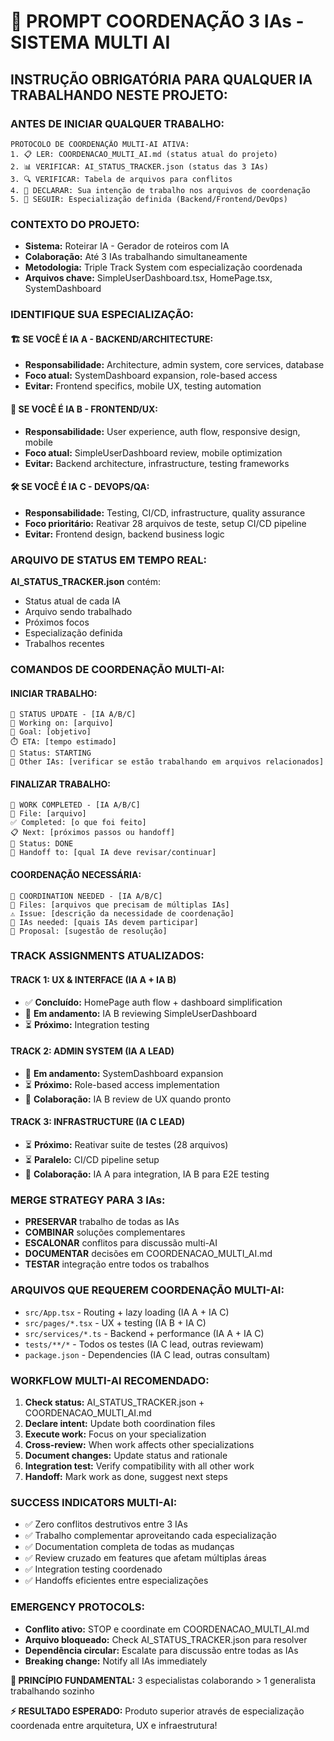 # 🤖 PROMPT COORDENAÇÃO 3 IAs - SISTEMA MULTI AI

## INSTRUÇÃO OBRIGATÓRIA PARA QUALQUER IA TRABALHANDO NESTE PROJETO:

### ANTES DE INICIAR QUALQUER TRABALHO:

```
PROTOCOLO DE COORDENAÇÃO MULTI-AI ATIVA:
1. 📋 LER: COORDENACAO_MULTI_AI.md (status atual do projeto)
2. 📊 VERIFICAR: AI_STATUS_TRACKER.json (status das 3 IAs)
3. 🔍 VERIFICAR: Tabela de arquivos para conflitos
4. 🎯 DECLARAR: Sua intenção de trabalho nos arquivos de coordenação
5. 🤝 SEGUIR: Especialização definida (Backend/Frontend/DevOps)
```

### CONTEXTO DO PROJETO:
- **Sistema:** Roteirar IA - Gerador de roteiros com IA
- **Colaboração:** Até 3 IAs trabalhando simultaneamente  
- **Metodologia:** Triple Track System com especialização coordenada
- **Arquivos chave:** SimpleUserDashboard.tsx, HomePage.tsx, SystemDashboard

### IDENTIFIQUE SUA ESPECIALIZAÇÃO:

#### 🏗️ SE VOCÊ É IA A - BACKEND/ARCHITECTURE:
- **Responsabilidade:** Architecture, admin system, core services, database
- **Foco atual:** SystemDashboard expansion, role-based access
- **Evitar:** Frontend specifics, mobile UX, testing automation

#### 🎨 SE VOCÊ É IA B - FRONTEND/UX:
- **Responsabilidade:** User experience, auth flow, responsive design, mobile
- **Foco atual:** SimpleUserDashboard review, mobile optimization
- **Evitar:** Backend architecture, infrastructure, testing frameworks

#### 🛠️ SE VOCÊ É IA C - DEVOPS/QA:
- **Responsabilidade:** Testing, CI/CD, infrastructure, quality assurance
- **Foco prioritário:** Reativar 28 arquivos de teste, setup CI/CD pipeline
- **Evitar:** Frontend design, backend business logic

### ARQUIVO DE STATUS EM TEMPO REAL:
**AI_STATUS_TRACKER.json** contém:
- Status atual de cada IA
- Arquivo sendo trabalhado
- Próximos focos
- Especialização definida
- Trabalhos recentes

### COMANDOS DE COORDENAÇÃO MULTI-AI:

#### INICIAR TRABALHO:
```
🤖 STATUS UPDATE - [IA A/B/C]
📁 Working on: [arquivo]
🎯 Goal: [objetivo]
⏱️ ETA: [tempo estimado]
🔄 Status: STARTING
👥 Other IAs: [verificar se estão trabalhando em arquivos relacionados]
```

#### FINALIZAR TRABALHO:
```
🤖 WORK COMPLETED - [IA A/B/C]
📁 File: [arquivo]
✅ Completed: [o que foi feito]
📋 Next: [próximos passos ou handoff]
🔄 Status: DONE
🤝 Handoff to: [qual IA deve revisar/continuar]
```

#### COORDENAÇÃO NECESSÁRIA:
```
🚨 COORDINATION NEEDED - [IA A/B/C]
📁 Files: [arquivos que precisam de múltiplas IAs]
⚠️ Issue: [descrição da necessidade de coordenação]
👥 IAs needed: [quais IAs devem participar]
💬 Proposal: [sugestão de resolução]
```

### TRACK ASSIGNMENTS ATUALIZADOS:

#### **TRACK 1: UX & INTERFACE (IA A + IA B)**
- ✅ **Concluído:** HomePage auth flow + dashboard simplification
- 🔄 **Em andamento:** IA B reviewing SimpleUserDashboard
- ⏳ **Próximo:** Integration testing

#### **TRACK 2: ADMIN SYSTEM (IA A LEAD)**
- 🔄 **Em andamento:** SystemDashboard expansion
- ⏳ **Próximo:** Role-based access implementation
- 🤝 **Colaboração:** IA B review de UX quando pronto

#### **TRACK 3: INFRASTRUCTURE (IA C LEAD)**
- ⏳ **Próximo:** Reativar suite de testes (28 arquivos)
- ⏳ **Paralelo:** CI/CD pipeline setup
- 🤝 **Colaboração:** IA A para integration, IA B para E2E testing

### MERGE STRATEGY PARA 3 IAs:
- **PRESERVAR** trabalho de todas as IAs
- **COMBINAR** soluções complementares
- **ESCALONAR** conflitos para discussão multi-AI
- **DOCUMENTAR** decisões em COORDENACAO_MULTI_AI.md
- **TESTAR** integração entre todos os trabalhos

### ARQUIVOS QUE REQUEREM COORDENAÇÃO MULTI-AI:
- `src/App.tsx` - Routing + lazy loading (IA A + IA C)
- `src/pages/*.tsx` - UX + testing (IA B + IA C)
- `src/services/*.ts` - Backend + performance (IA A + IA C)
- `tests/**/*` - Todos os testes (IA C lead, outras reviewam)
- `package.json` - Dependencies (IA C lead, outras consultam)

### WORKFLOW MULTI-AI RECOMENDADO:
1. **Check status:** AI_STATUS_TRACKER.json + COORDENACAO_MULTI_AI.md
2. **Declare intent:** Update both coordination files
3. **Execute work:** Focus on your specialization
4. **Cross-review:** When work affects other specializations
5. **Document changes:** Update status and rationale
6. **Integration test:** Verify compatibility with all other work
7. **Handoff:** Mark work as done, suggest next steps

### SUCCESS INDICATORS MULTI-AI:
- ✅ Zero conflitos destrutivos entre 3 IAs
- ✅ Trabalho complementar aproveitando cada especialização
- ✅ Documentation completa de todas as mudanças
- ✅ Review cruzado em features que afetam múltiplas áreas
- ✅ Integration testing coordenado
- ✅ Handoffs eficientes entre especializações

### EMERGENCY PROTOCOLS:
- **Conflito ativo:** STOP e coordinate em COORDENACAO_MULTI_AI.md
- **Arquivo bloqueado:** Check AI_STATUS_TRACKER.json para resolver
- **Dependência circular:** Escalate para discussão entre todas as IAs
- **Breaking change:** Notify all IAs immediately

**🤝 PRINCÍPIO FUNDAMENTAL:** 3 especialistas colaborando > 1 generalista trabalhando sozinho

**⚡ RESULTADO ESPERADO:** Produto superior através de especialização coordenada entre arquitetura, UX e infraestrutura! 